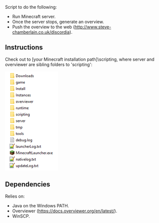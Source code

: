 Script to do the following:

- Run Minecraft server.
- Once the server stops, generate an overview.
- Push the overview to the web (http://www.steve-chamberlain.co.uk/discordia).

## Instructions
Check out to [your Minecraft installation path]\scripting, where server and overviewer are sibling folders to 'scripting':

![Folder structure](/folder-structure.png?raw=true)  

## Dependencies
Relies on: 
- Java on the Windows PATH.
- Overviewer (https://docs.overviewer.org/en/latest/).
- WinSCP.
